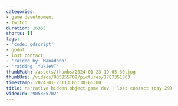 ```yaml
---
categories:
- game development
- twitch
duration: 16365
shorts: []
tags:
- 'code: gdscript'
- godot
- lost contact
- 'raided by: Manadono'
- 'raiding: YukieVT'
thumbPath: /assets/thumbs/2024-01-23-19-05-30.jpg
thumbUri: /videos/905855702/pictures/1787351863
timestamp: 2024-01-23T13:05:30-06:00
title: narrative hidden object game dev | lost contact (day 29)
videoId: '905855702'
---
```

